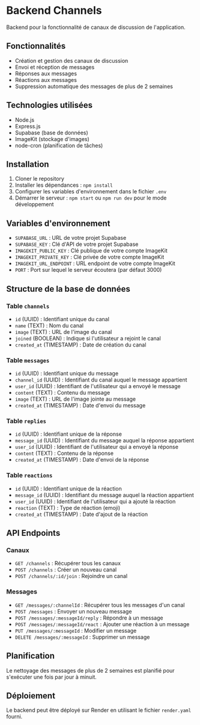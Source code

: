 # Backend Channels

Backend pour la fonctionnalité de canaux de discussion de l'application.

## Fonctionnalités

- Création et gestion des canaux de discussion
- Envoi et réception de messages
- Réponses aux messages
- Réactions aux messages
- Suppression automatique des messages de plus de 2 semaines

## Technologies utilisées

- Node.js
- Express.js
- Supabase (base de données)
- ImageKit (stockage d'images)
- node-cron (planification de tâches)

## Installation

1. Cloner le repository
2. Installer les dépendances : `npm install`
3. Configurer les variables d'environnement dans le fichier `.env`
4. Démarrer le serveur : `npm start` ou `npm run dev` pour le mode développement

## Variables d'environnement

- `SUPABASE_URL` : URL de votre projet Supabase
- `SUPABASE_KEY` : Clé d'API de votre projet Supabase
- `IMAGEKIT_PUBLIC_KEY` : Clé publique de votre compte ImageKit
- `IMAGEKIT_PRIVATE_KEY` : Clé privée de votre compte ImageKit
- `IMAGEKIT_URL_ENDPOINT` : URL endpoint de votre compte ImageKit
- `PORT` : Port sur lequel le serveur écoutera (par défaut 3000)

## Structure de la base de données

### Table `channels`

- `id` (UUID) : Identifiant unique du canal
- `name` (TEXT) : Nom du canal
- `image` (TEXT) : URL de l'image du canal
- `joined` (BOOLEAN) : Indique si l'utilisateur a rejoint le canal
- `created_at` (TIMESTAMP) : Date de création du canal

### Table `messages`

- `id` (UUID) : Identifiant unique du message
- `channel_id` (UUID) : Identifiant du canal auquel le message appartient
- `user_id` (UUID) : Identifiant de l'utilisateur qui a envoyé le message
- `content` (TEXT) : Contenu du message
- `image` (TEXT) : URL de l'image jointe au message
- `created_at` (TIMESTAMP) : Date d'envoi du message

### Table `replies`

- `id` (UUID) : Identifiant unique de la réponse
- `message_id` (UUID) : Identifiant du message auquel la réponse appartient
- `user_id` (UUID) : Identifiant de l'utilisateur qui a envoyé la réponse
- `content` (TEXT) : Contenu de la réponse
- `created_at` (TIMESTAMP) : Date d'envoi de la réponse

### Table `reactions`

- `id` (UUID) : Identifiant unique de la réaction
- `message_id` (UUID) : Identifiant du message auquel la réaction appartient
- `user_id` (UUID) : Identifiant de l'utilisateur qui a ajouté la réaction
- `reaction` (TEXT) : Type de réaction (emoji)
- `created_at` (TIMESTAMP) : Date d'ajout de la réaction

## API Endpoints

### Canaux

- `GET /channels` : Récupérer tous les canaux
- `POST /channels` : Créer un nouveau canal
- `POST /channels/:id/join` : Rejoindre un canal

### Messages

- `GET /messages/:channelId` : Récupérer tous les messages d'un canal
- `POST /messages` : Envoyer un nouveau message
- `POST /messages/:messageId/reply` : Répondre à un message
- `POST /messages/:messageId/react` : Ajouter une réaction à un message
- `PUT /messages/:messageId` : Modifier un message
- `DELETE /messages/:messageId` : Supprimer un message

## Planification

Le nettoyage des messages de plus de 2 semaines est planifié pour s'exécuter une fois par jour à minuit.

## Déploiement

Le backend peut être déployé sur Render en utilisant le fichier `render.yaml` fourni.